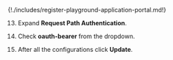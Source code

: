 {!./includes/register-playground-application-portal.md!}

13. Expand **Request Path Authentication**.

14. Check **oauth-bearer** from the dropdown. 

15. After all the configurations click **Update**.